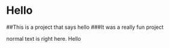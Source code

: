# Hello
##This is a project that says hello
###It was a really fun project

normal text is right here. Hello
